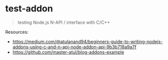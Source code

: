 # test-addon

> testing Node.js N-API / interface with C/C++

Resources:

* <https://medium.com/@atulanand94/beginners-guide-to-writing-nodejs-addons-using-c-and-n-api-node-addon-api-9b3b718a9a7f>
* <https://github.com/master-atul/blog-addons-example>
